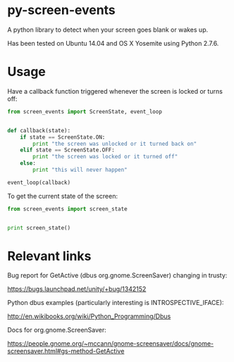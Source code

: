 py-screen-events
================

A python library to detect when your screen goes blank or wakes up.

Has been tested on Ubuntu 14.04 and OS X Yosemite using Python 2.7.6.

Usage
=====

Have a callback function triggered whenever the screen is locked or turns off:

```python
from screen_events import ScreenState, event_loop


def callback(state):
    if state == ScreenState.ON:
        print "the screen was unlocked or it turned back on"
    elif state == ScreenState.OFF:
        print "the screen was locked or it turned off"
    else:
        print "this will never happen"

event_loop(callback)
```

To get the current state of the screen:

```python
from screen_events import screen_state


print screen_state()
```


Relevant links
==============

Bug report for GetActive (dbus org.gnome.ScreenSaver) changing in trusty:

https://bugs.launchpad.net/unity/+bug/1342152

Python dbus examples (particularly interesting is INTROSPECTIVE_IFACE):

http://en.wikibooks.org/wiki/Python_Programming/Dbus

Docs for org.gnome.ScreenSaver:

https://people.gnome.org/~mccann/gnome-screensaver/docs/gnome-screensaver.html#gs-method-GetActive
